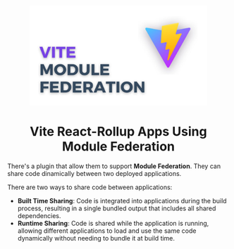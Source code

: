 <div align="center">
    <img src="./assets/vite-mod-fed.png" width="80%" />
    <h1> Vite React-Rollup Apps Using Module Federation </h1>
</div>

There's a plugin that allow them to support **Module Federation**. They can
share code dinamically between two deployed applications.

There are two ways to share code between applications:

- **Built Time Sharing**: Code is integrated into applications during the build
process, resulting in a single bundled output that includes all shared
dependencies.
- **Runtime Sharing**: Code is shared while the application is running, allowing
different applications to load and use the same code dynamically without needing
to bundle it at build time.